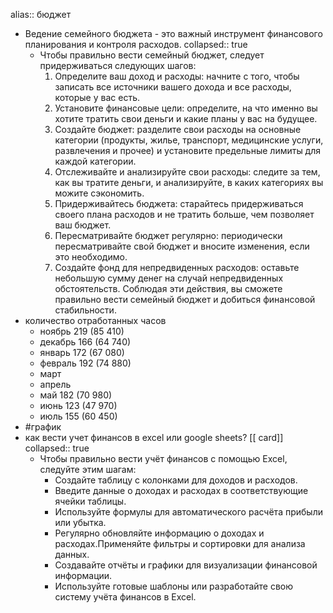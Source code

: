 alias:: бюджет

- Ведение семейного бюджета - это важный инструмент финансового планирования и контроля расходов.
  collapsed:: true
	- Чтобы правильно вести семейный бюджет, следует придерживаться следующих шагов:
	  1. Определите ваш доход и расходы: начните с того, чтобы записать все источники вашего дохода и все расходы, которые у вас есть.
	  2. Установите финансовые цели: определите, на что именно вы хотите тратить свои деньги и какие планы у вас на будущее.
	  3. Создайте бюджет: разделите свои расходы на основные категории (продукты, жилье, транспорт, медицинские услуги, развлечения и прочее) и установите предельные лимиты для каждой категории.
	  4. Отслеживайте и анализируйте свои расходы: следите за тем, как вы тратите деньги, и анализируйте, в каких категориях вы можите сэкономить.
	  5. Придерживайтесь бюджета: старайтесь придерживаться своего плана расходов и не тратить больше, чем позволяет ваш бюджет.
	  6. Пересматривайте бюджет регулярно: периодически пересматривайте свой бюджет и вносите изменения, если это необходимо.
	  7. Создайте фонд для непредвиденных расходов: оставьте небольшую сумму денег на случай непредвиденных обстоятельств.
	  Соблюдая эти действия, вы сможете правильно вести семейный бюджет и добиться финансовой стабильности.
- количество отработанных часов
	- ноябрь 219 (85 410)
	- декабрь 166 (64 740)
	- январь 172 (67 080)
	- февраль 192 (74 880)
	- март
	- апрель
	- май 182 (70 980)
	- июнь 123 (47 970)
	- июль 155 (60 450)
- #график
- как вести учет финансов в excel или google sheets? [[ card]]
  collapsed:: true
	- Чтобы правильно вести учёт финансов с помощью Excel, следуйте этим шагам:
		- Создайте таблицу с колонками для доходов и расходов.
		- Введите данные о доходах и расходах в соответствующие ячейки таблицы.
		- Используйте формулы для автоматического расчёта прибыли или убытка.
		- Регулярно обновляйте информацию о доходах и расходах.Применяйте фильтры и сортировки для анализа данных.
		- Создавайте отчёты и графики для визуализации финансовой информации.
		- Используйте готовые шаблоны или разработайте свою систему учёта финансов в Excel.